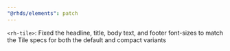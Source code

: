 ```yaml
---
"@rhds/elements": patch
---
```


`<rh-tile>`: Fixed the headline, title, body text, and footer font-sizes to match the Tile specs for both the default and compact variants
